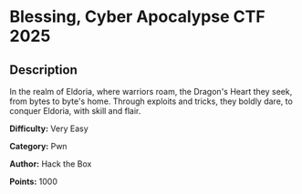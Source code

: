 # Blessing, Cyber Apocalypse CTF 2025

## Description

In the realm of Eldoria, where warriors roam, the Dragon's Heart they seek, from bytes to byte's home. Through exploits and tricks, they boldly dare, to conquer Eldoria, with skill and flair.

**Difficulty:** Very Easy

**Category:** Pwn

**Author:** Hack the Box

**Points:** 1000

